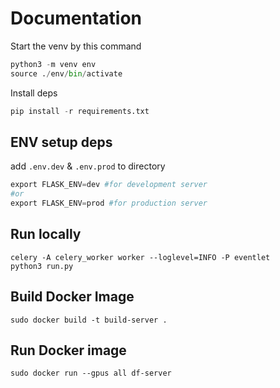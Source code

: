 # Documentation
Start the venv by this command
```python
python3 -m venv env
source ./env/bin/activate
```
Install deps
```python
pip install -r requirements.txt
```

## ENV setup deps
add ```.env.dev``` & ```.env.prod``` to directory

```python
export FLASK_ENV=dev #for development server 
#or
export FLASK_ENV=prod #for production server
```

## Run locally

```shell
celery -A celery_worker worker --loglevel=INFO -P eventlet
python3 run.py
```


## Build Docker Image 
```shell
sudo docker build -t build-server . 
```

## Run Docker image

```shell
sudo docker run --gpus all df-server
```

